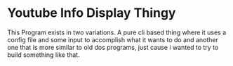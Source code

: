 # Youtube Info Display Thingy

This Program exists in two variations. A pure cli based thing where it uses a config file and some input to accomplish what it wants to do and another one that is more similar to old dos programs, just cause i wanted to try to build something like that.


